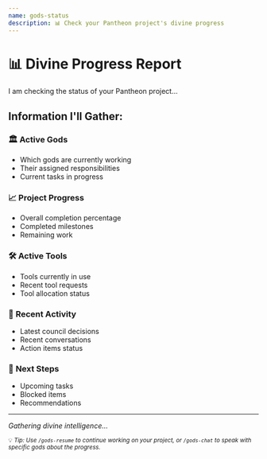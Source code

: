 ```yaml
---
name: gods-status
description: 📊 Check your Pantheon project's divine progress
---
```


# 📊 Divine Progress Report

I am checking the status of your Pantheon project...

## Information I'll Gather:

### 🏛️ **Active Gods**
- Which gods are currently working
- Their assigned responsibilities
- Current tasks in progress

### 📈 **Project Progress**
- Overall completion percentage
- Completed milestones
- Remaining work

### 🛠️ **Active Tools**
- Tools currently in use
- Recent tool requests
- Tool allocation status

### 💬 **Recent Activity**
- Latest council decisions
- Recent conversations
- Action items status

### 🎯 **Next Steps**
- Upcoming tasks
- Blocked items
- Recommendations

---

*Gathering divine intelligence...*

<small>💡 *Tip: Use `/gods-resume` to continue working on your project, or `/gods-chat` to speak with specific gods about the progress.*</small>